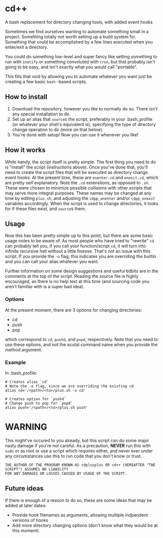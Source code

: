 # cd++
A bash replacement for directory changing tools, with added event hooks

Sometimes we find ourselves wanting to automate something small in a project. Something totally not worth 
setting up a build system for. Something that could be accomplished by a few lines executed when you 
enter/exit a directory. 

You could do something low-level and super fancy like setting something to run with `inotify` or 
something convoluted with `cron`, but that probably isn't going to be easy, and isn't exactly what you would 
call "portable".

This fills that void by allowing you to automate whatever you want just be creating a few basic `bash`
-based scripts.

## How to install
1. Download the repository, however you like to normally do so. There isn't any special installation to do.
2. Set up an alias that `source`s the script, preferably in your .bash_profile (or whatever your shell's 
equivalent is), specifying the type of directory change operation to do (more on that below).
3. You're done with setup! Now you can use it whenever you like!

## How it works
While handy, the script itself is pretty simple. The first thing you need to do is "install" the script 
(instructions above). Once you've done that, you'll need to create the script files that will be executed 
as directory change event hooks. At the present time, these are `onenter.cd` and `onexit.cd`, which are 
pretty self explanatory. Note the `.cd` extenstions, as opposed to `.sh`. These were chosen to minimize 
possible collisions with other scripts that may serve more integral purposes. These names may be changed 
at any time by editing `plus.sh`, and adjusting the `cdpp_onenter` and/or `cdpp_onexit` variables 
accordingly. When the script is used to change directories, it looks for if these files exist, and 
`source`s them.

## Usage
Now this has been pretty simple up to this point, but there are some basic usage notes to be aware of. 
As most people who have tried to "rewrite" `cd` can probably tell you, if you call your function/script 
`cd`, it will turn into infinite recursive hell without a little finesse. That's not an issue with 
this script. If you provide the `-o` flag, this indicates you are overriding the builtin and you can call 
your alias whatever you want.

Further information on some design suggestions and useful tidbits are in the comments at the top of the 
script. Reading the source file is highly encouraged, as there is no help text at this time (and sourcing 
code you aren't familiar with is a super bad idea).

### Options
At the present moment, there are 3 options for changing directories:
* cd
* push
* pop

which correspond to `cd`, `pushd`, and `popd`, respectively. Note that you need to use these options, 
and not the acutal command name when you provide the method argument.

### Example
In .bash_profile:
```
# Creates alias `cd`
# Note the -o flag, since we are overriding the existing cd
alias cd='/<path>/<to>/plus.sh -o cd'

# Creates option for `pushd`
# Change push to pop for `popd`
alias push='/<path>/<to>/plus.sh push'
```

# WARNING
This might've occured to you already, but this script can do some major nasty damage if you're not 
careful. As a precaution, **NEVER** run this with `sudo` or as root or use a script which requires either, 
and never ever under any circumstances use this to run code that you don't know or trust.

```
THE AUTHOR OF THE PROGRAM KNOWN AS cdplusplus OR cd++ (HEREAFTER "THE SCRIPT") ASSUMES NO LIABILITY 
FOR ANY DAMAGES OR LOSSES CAUSED BY USAGE OF THE SCRIPT.
```

## Future ideas
If there is enough of a reason to do so, these are some ideas that may be added at later dates:
* Provide hook filenames as arguments, allowing multiple indpendent versions of hooks
* Add more directory changing options (don't know what they would be at this moment)

